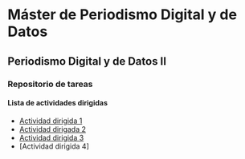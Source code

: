 # Máster de Periodismo Digital y de Datos

## Periodismo Digital y de Datos II

### Repositorio de tareas

#### Lista de actividades dirigidas

- [Actividad dirigida 1](ad1.md)
- [Actividad dirigada 2](ad2.md)
- [Actividad dirigida 3](ad3.md)
- [Actividad dirigida 4]
 
